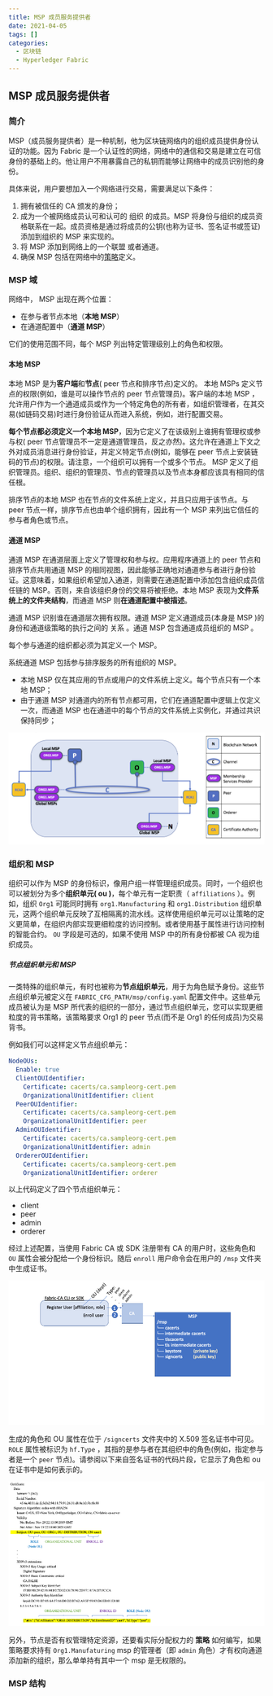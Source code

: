 ```yaml
---
title: MSP 成员服务提供者
date: 2021-04-05
tags: []
categories:
  - 区块链
  - Hyperledger Fabric
---
```


## MSP 成员服务提供者

### 简介

MSP（成员服务提供者）是一种机制，他为区块链网络内的组织成员提供身份认证的功能。因为 Fabric 是一个认证性的网络，网络中的通信和交易是建立在可信身份的基础上的。他让用户不用暴露自己的私钥而能够让网络中的成员识别他的身份。

具体来说，用户要想加入一个网络进行交易，需要满足以下条件：

1. 拥有被信任的 CA 颁发的身份；
2. 成为一个被网络成员认可和认可的 组织 的成员。MSP 将身份与组织的成员资格联系在一起。成员资格是通过将成员的公钥(也称为证书、签名证书或签证)添加到组织的 MSP 来实现的。
3. 将 MSP 添加到网络上的一个联盟 或者通道。
4. 确保 MSP 包括在网络中的[策略](https://hyperledger-fabric.readthedocs.io/zh_CN/release-2.2/policies/policies.html)定义。

### MSP 域

网络中， MSP 出现在两个位置：

- 在参与者节点本地（**本地 MSP**）
- 在通道配置中（**通道 MSP**）

它们的使用范围不同，每个 MSP 列出特定管理级别上的角色和权限。

#### 本地 MSP

本地 MSP 是为**客户端**和**节点**( peer 节点和排序节点)定义的。 本地 MSPs 定义节点的权限(例如，谁是可以操作节点的 peer 节点管理员)。客户端的本地 MSP ，允许用户作为一个通道成员或作为一个特定角色的所有者，如组织管理者，在其交易(如链码交易)时进行身份验证从而进入系统，例如，进行配置交易。

**每个节点都必须定义一个本地 MSP**，因为它定义了在该级别上谁拥有管理权或参与权( peer 节点管理员不一定是通道管理员，反之亦然)。这允许在通道上下文之外对成员消息进行身份验证，并定义特定节点(例如，能够在 peer 节点上安装链码的节点)的权限。请注意，一个组织可以拥有一个或多个节点。 MSP 定义了组织管理员。组织、组织的管理员、节点的管理员以及节点本身都应该具有相同的信任根。

排序节点的本地 MSP 也在节点的文件系统上定义，并且只应用于该节点。与 peer 节点一样，排序节点也由单个组织拥有，因此有一个 MSP 来列出它信任的参与者角色或节点。

#### 通道 MSP

通道 MSP 在通道层面上定义了管理权和参与权。应用程序通道上的 peer 节点和排序节点共用通道 MSP 的相同视图，因此能够正确地对通道参与者进行身份验证。这意味着，如果组织希望加入通道，则需要在通道配置中添加包含组织成员信任链的 MSP。否则，来自该组织身份的交易将被拒绝。本地 MSP 表现为**文件系统上的文件夹结构**，而通道 MSP 则**在通道配置中被描述**。

通道 MSP 识别谁在通道层次拥有权限。通道 MSP 定义通道成员(本身是 MSP )的身份和通道级策略的执行之间的 关系 。通道 MSP 包含通道成员组织的 MSP 。

每个参与通道的组织都必须为其定义一个 MSP。

系统通道 MSP 包括参与排序服务的所有组织的 MSP。

- 本地 MSP 仅在其应用的节点或用户的文件系统上定义。每个节点只有一个本地 MSP；
- 由于通道 MSP 对通道内的所有节点都可用，它们在通道配置中逻辑上仅定义一次，而通道 MSP 也在通道中的每个节点的文件系统上实例化，并通过共识保持同步；

![picture 2](../../../assets/%E5%8C%BA%E5%9D%97%E9%93%BE/Hyperledger%20Fabric/MSP%E6%88%90%E5%91%98%E6%9C%8D%E5%8A%A1%E6%8F%90%E4%BE%9B%E8%80%85/42c2719412b013108ddd074bac2351aed145979e59286659dbd0444252014d0f.png)

### 组织和 MSP

组织可以作为 MSP 的身份标识，像用户组一样管理组织成员。同时，一个组织也可以被划分为多个**组织单元( ou )**，每个单元有一定职责（ `affiliations` ）。例如，组织 `Org1` 可能同时拥有 `org1.Manufacturing` 和 `org1.Distribution` 组织单元，这两个组织单元反映了互相隔离的流水线。这样使用组织单元可以让策略的定义更简单，在组织内部实现更细粒度的访问控制。或者使用基于属性进行访问控制的智能合约。 `OU` 字段是可选的，如果不使用 MSP 中的所有身份都被 CA 视为组织成员。

##### 节点组织单元和 MSP

一类特殊的组织单元，有时也被称为**节点组织单元**，用于为角色赋予身份。这些节点组织单元被定义在 `FABRIC_CFG_PATH/msp/config.yaml` 配置文件中。这些单元成员被认为是 MSP 所代表的组织的一部分，通过节点组织单元，您可以实现更细粒度的背书策略，该策略要求 Org1 的 peer 节点(而不是 Org1 的任何成员)为交易背书。

例如我们可以这样定义节点组织单元：

```yaml
NodeOUs:
  Enable: true
  ClientOUIdentifier:
    Certificate: cacerts/ca.sampleorg-cert.pem
    OrganizationalUnitIdentifier: client
  PeerOUIdentifier:
    Certificate: cacerts/ca.sampleorg-cert.pem
    OrganizationalUnitIdentifier: peer
  AdminOUIdentifier:
    Certificate: cacerts/ca.sampleorg-cert.pem
    OrganizationalUnitIdentifier: admin
  OrdererOUIdentifier:
    Certificate: cacerts/ca.sampleorg-cert.pem
    OrganizationalUnitIdentifier: orderer
```

以上代码定义了四个节点组织单元：

- client
- peer
- admin
- orderer

经过上述配置，当使用 Fabric CA 或 SDK 注册带有 CA 的用户时，这些角色和 `OU` 属性会被分配给一个身份标识。随后 `enroll` 用户命令会在用户的 `/msp` 文件夹中生成证书。

![picture 3](../../../assets/%E5%8C%BA%E5%9D%97%E9%93%BE/Hyperledger%20Fabric/MSP%E6%88%90%E5%91%98%E6%9C%8D%E5%8A%A1%E6%8F%90%E4%BE%9B%E8%80%85/e905af5fd5cacc68043ed9b7fe374adb2685be11bcbca4f4b16b8874a981911e.png)

生成的角色和 OU 属性在位于 `/signcerts` 文件夹中的 X.509 签名证书中可见。 `ROLE` 属性被标识为 `hf.Type` ，其指的是参与者在其组织中的角色(例如，指定参与者是一个 `peer` 节点)。请参阅以下来自签名证书的代码片段，它显示了角色和 ou 在证书中是如何表示的。

![picture 4](../../../assets/%E5%8C%BA%E5%9D%97%E9%93%BE/Hyperledger%20Fabric/MSP%E6%88%90%E5%91%98%E6%9C%8D%E5%8A%A1%E6%8F%90%E4%BE%9B%E8%80%85/78c16733d6209be583fbf1273cae814c7200f2ef12448c310f727310fc1a82df.png)

另外，节点是否有权管理特定资源，还要看实际分配权力的 **策略** 如何编写，如果策略要求持有 `Org1.Manufaturing` msp 的管理者（即 `admin` 角色）才有权向通道添加新的组织，那么单单持有其中一个 msp 是无权限的。

### MSP 结构

